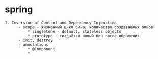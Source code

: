 # spring 

    1. Inversion of Control and Dependency Injenction
          - scope - жизненный цикл бина, количество создаваемых бинов
              * singletone - default, stateless objects
              * prototype - создаётся новый бин после обращения
          - init, destroy
          - annotations
              * @Component
              * 